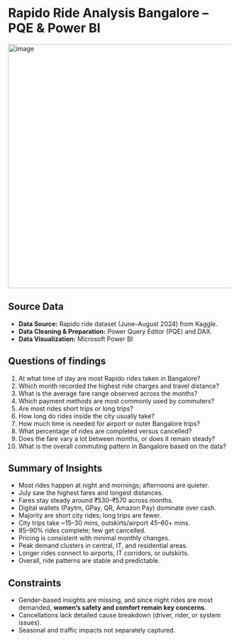 #  **Rapido Ride Analysis Bangalore – PQE & Power BI**
<img width="981" height="551" alt="image" src="https://github.com/user-attachments/assets/6a807078-8002-4b3c-a803-3df14d90ecc8" />

 ## Source Data  
 
- **Data Source:** Rapido ride dataset (June–August 2024) from Kaggle.
- **Data Cleaning & Preparation:**  Power Query Editor (PQE) and DAX.
- **Data Visualization:**  Microsoft Power BI

## Questions of findings
  
1. At what time of day are most Rapido rides taken in Bangalore?
2. Which month recorded the highest ride charges and travel distance?
3. What is the average fare range observed across the months?
4. Which payment methods are most commonly used by commuters?
5. Are most rides short trips or long trips?
6. How long do rides inside the city usually take?
7. How much time is needed for airport or outer Bangalore trips?
8. What percentage of rides are completed versus cancelled?
9. Does the fare vary a lot between months, or does it remain steady?
10. What is the overall commuting pattern in Bangalore based on the data?

## Summary of Insights
- Most rides happen at night and mornings; afternoons are quieter.  
- July saw the highest fares and longest distances.  
- Fares stay steady around ₹530–₹570 across months.  
- Digital wallets (Paytm, GPay, QR, Amazon Pay) dominate over cash.  
- Majority are short city rides; long trips are fewer.  
- City trips take ~15–30 mins, outskirts/airport 45–60+ mins.  
- 85–90% rides complete; few get cancelled.  
- Pricing is consistent with minimal monthly changes.  
- Peak demand clusters in central, IT, and residential areas.  
- Longer rides connect to airports, IT corridors, or outskirts.  
- Overall, ride patterns are stable and predictable.  

## Constraints
- Gender-based insights are missing, and since night rides are most demanded, **women’s safety and comfort remain key concerns**.
- Cancellations lack detailed cause breakdown (driver, rider, or system issues).
- Seasonal and traffic impacts not separately captured. 
   

